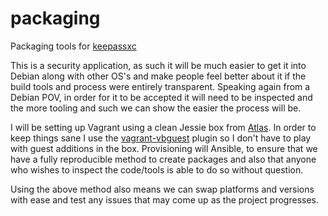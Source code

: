 # packaging
Packaging tools for [keepassxc][5]

This is a security application, as such it will be much easier to get it into Debian along with other OS's and make people feel better about it if the build tools and process were entirely transparent. Speaking again from a Debian POV, in order for it to be accepted it will need to be inspected and the more tooling and such we can show the easier the process will be.

I will be setting up Vagrant using a clean Jessie box from [Atlas][3]. In order to keep things sane I use the [vagrant-vbguest][2] plugin so I don't have to play with guest additions in the box. Provisioning will Ansible, to ensure that we have a fully reproducible method to create packages and also that anyone who wishes to inspect the code/tools is able to do so without question. 

Using the above method also means we can swap platforms and versions with ease and test any issues that may come up as the project progresses.


[2]: https://github.com/dotless-de/vagrant-vbguest
[3]: https://atlas.hashicorp.com/debian/boxes/jessie64
[5]: https://keepassxc.org/
